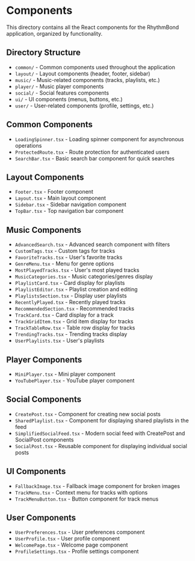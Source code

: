 # Components

This directory contains all the React components for the RhythmBond application, organized by functionality.

## Directory Structure

- `common/` - Common components used throughout the application
- `layout/` - Layout components (header, footer, sidebar)
- `music/` - Music-related components (tracks, playlists, etc.)
- `player/` - Music player components
- `social/` - Social features components
- `ui/` - UI components (menus, buttons, etc.)
- `user/` - User-related components (profile, settings, etc.)

## Common Components

- `LoadingSpinner.tsx` - Loading spinner component for asynchronous operations
- `ProtectedRoute.tsx` - Route protection for authenticated users
- `SearchBar.tsx` - Basic search bar component for quick searches

## Layout Components

- `Footer.tsx` - Footer component
- `Layout.tsx` - Main layout component
- `Sidebar.tsx` - Sidebar navigation component
- `TopBar.tsx` - Top navigation bar component

## Music Components

- `AdvancedSearch.tsx` - Advanced search component with filters
- `CustomTags.tsx` - Custom tags for tracks
- `FavoriteTracks.tsx` - User's favorite tracks
- `GenreMenu.tsx` - Menu for genre options
- `MostPlayedTracks.tsx` - User's most played tracks
- `MusicCategories.tsx` - Music categories/genres display
- `PlaylistCard.tsx` - Card display for playlists
- `PlaylistEditor.tsx` - Playlist creation and editing
- `PlaylistsSection.tsx` - Display user playlists
- `RecentlyPlayed.tsx` - Recently played tracks
- `RecommendedSection.tsx` - Recommended tracks
- `TrackCard.tsx` - Card display for a track
- `TrackGridItem.tsx` - Grid item display for tracks
- `TrackTableRow.tsx` - Table row display for tracks
- `TrendingTracks.tsx` - Trending tracks display
- `UserPlaylists.tsx` - User's playlists

## Player Components

- `MiniPlayer.tsx` - Mini player component
- `YouTubePlayer.tsx` - YouTube player component

## Social Components

- `CreatePost.tsx` - Component for creating new social posts
- `SharedPlaylist.tsx` - Component for displaying shared playlists in the feed
- `SimplifiedSocialFeed.tsx` - Modern social feed with CreatePost and SocialPost components
- `SocialPost.tsx` - Reusable component for displaying individual social posts

## UI Components

- `FallbackImage.tsx` - Fallback image component for broken images
- `TrackMenu.tsx` - Context menu for tracks with options
- `TrackMenuButton.tsx` - Button component for track menus

## User Components

- `UserPreferences.tsx` - User preferences component
- `UserProfile.tsx` - User profile component
- `WelcomePage.tsx` - Welcome page component
- `ProfileSettings.tsx` - Profile settings component
